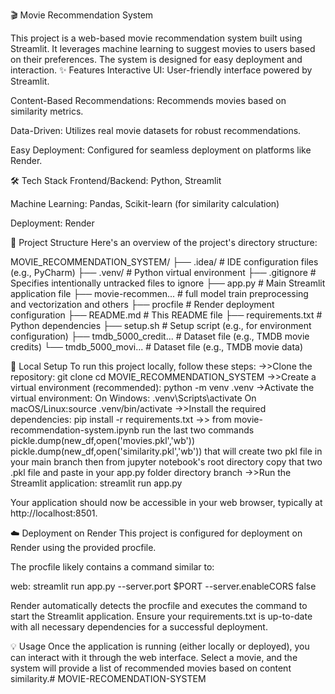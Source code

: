 🎬 Movie Recommendation System

This project is a web-based movie recommendation system built using Streamlit.
It leverages machine learning to suggest movies to users based on their preferences.
The system is designed for easy deployment and interaction.
✨ Features
Interactive UI: User-friendly interface powered by Streamlit.

Content-Based Recommendations: Recommends movies based on similarity metrics.

Data-Driven: Utilizes real movie datasets for robust recommendations.

Easy Deployment: Configured for seamless deployment on platforms like Render.

🛠️ Tech Stack
Frontend/Backend: Python, Streamlit

Machine Learning: Pandas, Scikit-learn (for similarity calculation)

Deployment: Render

📂 Project Structure
Here's an overview of the project's directory structure:

MOVIE_RECOMMENDATION_SYSTEM/
├── .idea/                 # IDE configuration files (e.g., PyCharm)
├── .venv/                 # Python virtual environment
├── .gitignore             # Specifies intentionally untracked files to ignore
├── app.py                 # Main Streamlit application file
├── movie-recommen...      # full model train preprocessing and vectorization and others
├── procfile               # Render deployment configuration
├── README.md              # This README file
├── requirements.txt       # Python dependencies
├── setup.sh               # Setup script (e.g., for environment configuration)
├── tmdb_5000_credit...    # Dataset file (e.g., TMDB movie credits)
└── tmdb_5000_movi...      # Dataset file (e.g., TMDB movie data)

🚀 Local Setup
To run this project locally, follow these steps:
->>Clone the repository:
   git clone <your-repository-url>
   cd MOVIE_RECOMMENDATION_SYSTEM
->>Create a virtual environment (recommended):
  python -m venv .venv
    ->Activate the virtual environment:
     On Windows: .venv\Scripts\activate
     On macOS/Linux:source .venv/bin/activate
->>Install the required dependencies:
     pip install -r requirements.txt
->> from movie-recommendation-system.ipynb run the last two commands
     pickle.dump(new_df,open('movies.pkl','wb'))
     pickle.dump(new_df,open('similarity.pkl','wb'))
     that will create two pkl file in your main branch then from jupyter notebook's root directory  copy that two .pkl file and paste in your app.py folder directory branch
->>Run the Streamlit application:
     streamlit run app.py

Your application should now be accessible in your web browser, typically at http://localhost:8501.

☁️ Deployment on Render
This project is configured for deployment on Render using the provided procfile.

The procfile likely contains a command similar to:

web: streamlit run app.py --server.port $PORT --server.enableCORS false

Render automatically detects the procfile and executes the command to start the Streamlit application. Ensure your requirements.txt is up-to-date with all necessary dependencies for a successful deployment.

💡 Usage
Once the application is running (either locally or deployed), you can interact with it through the web interface. Select a movie, and the system will provide a list of recommended movies based on content similarity.#   M O V I E - R E C O M E N D A T I O N - S Y S T E M 
 
 

